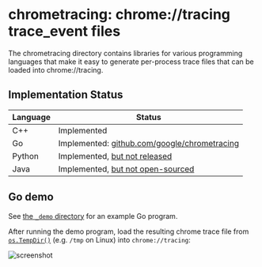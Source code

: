 # chrometracing: chrome://tracing trace_event files

The chrometracing directory contains libraries for various programming languages
that make it easy to generate per-process trace files that can be loaded into
chrome://tracing.

## Implementation Status

Language | Status
---------|------------------------------
C++      | Implemented
Go       | Implemented: [github.com/google/chrometracing](https://pkg.go.dev/github.com/google/chrometracing)
Python   | Implemented, [but not released](https://github.com/google/chrometracing/issues/7)
Java     | Implemented, [but not open-sourced](https://github.com/google/chrometracing/issues/6)

## Go demo

See [the `_demo`
directory](https://github.com/google/chrometracing/tree/main/_demo) for an
example Go program.

After running the demo program, load the resulting chrome trace file from
[`os.TempDir()`](https://golang.org/pkg/os/#TempDir) (e.g. `/tmp` on Linux) into
`chrome://tracing`:

![screenshot](_demo/demo.png)

